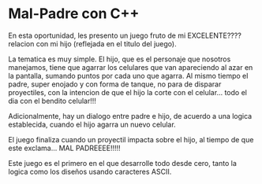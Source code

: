 # Mal-Padre con C++

En esta oportunidad, les presento un juego fruto de mi EXCELENTE???? relacion con mi hijo (reflejada en el titulo del juego).

La tematica es muy simple. El hijo, que es el personaje que nosotros manejamos, tiene que agarrar los celulares que van apareciendo al
azar en la pantalla, sumando puntos por cada uno que agarra. Al mismo tiempo el padre, super enojado y con forma de tanque, no para de 
disparar proyectiles, con la intencion de que el hijo la corte con el celular... todo el dia con el bendito celular!!!

Adicionalmente, hay un dialogo entre padre e hijo, de acuerdo a una logica establecida, cuando el hijo agarra un nuevo celular.

El juego finaliza cuando un proyectil impacta sobre el hijo, al tiempo de que este exclama... MAL PADREEEE!!!!!

Este juego es el primero en el que desarrolle todo desde cero, tanto la logica como los diseños usando caracteres ASCII.
